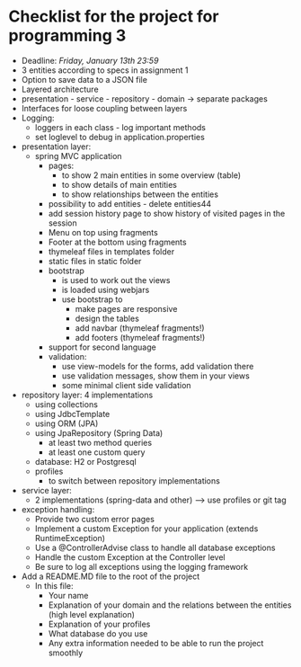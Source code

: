 # Checklist for the project for programming 3

- Deadline: *Friday, January 13th 23:59*
- 3 entities according to specs in assignment 1
- Option to save data to a JSON file
- Layered architecture
- presentation - service - repository - domain → separate packages
- Interfaces for loose coupling between layers
- Logging:
  - loggers in each class - log important methods 
  - set loglevel to debug in application.properties
- presentation layer:
  - spring MVC application
    - pages:
      - to show 2 main entities in some overview (table)
      - to show details of main entities
      - to show relationships between the entities
    - possibility to add entities - delete entities44
    - add session history page to show history of visited pages in the session
    - Menu on top using fragments
    - Footer at the bottom using fragments
    - thymeleaf files in templates folder
    - static files in static folder
    - bootstrap
      - is used to work out the views
      - is loaded using webjars
      - use bootstrap to
          - make pages are responsive
          - design the tables
          - add navbar (thymeleaf fragments!)
          - add footers (thymeleaf fragments!)
    - support for second language
    - validation: 
      - use view-models for the forms, add validation there 
      - use validation messages, show them in your views
      - some minimal client side validation
- repository layer: 4 implementations 
  - using collections
  - using JdbcTemplate 
  - using ORM (JPA) 
  - using JpaRepository (Spring Data) 
    - at least two method queries
    - at least one custom query
  - database: H2 or Postgresql  
  - profiles 
    - to switch between repository implementations
- service layer:
  - 2 implementations (spring-data and other) --> use profiles or git tag  
- exception handling:
  - Provide two custom error pages  
  - Implement a custom Exception for your application (extends RuntimeException)  
  - Use a @ControllerAdvise class to handle all database exceptions  
  - Handle the custom Exception at the Controller level  
  - Be sure to log all exceptions using the logging framework  
- Add a README.MD file to the root of the project  
  - In this file:
    - Your name
    - Explanation of your domain and the relations between the entities (high level explanation)
    - Explanation of your profiles
    - What database do you use
    - Any extra information needed to be able to run the project smoothly